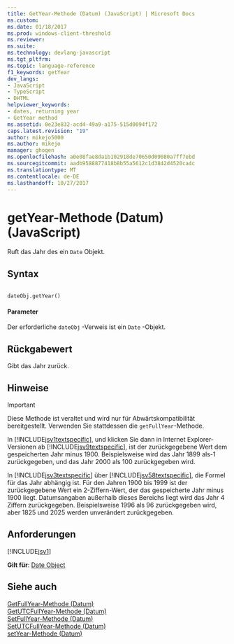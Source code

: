 ```yaml
---
title: GetYear-Methode (Datum) (JavaScript) | Microsoft Docs
ms.custom: 
ms.date: 01/18/2017
ms.prod: windows-client-threshold
ms.reviewer: 
ms.suite: 
ms.technology: devlang-javascript
ms.tgt_pltfrm: 
ms.topic: language-reference
f1_keywords: getYear
dev_langs:
- JavaScript
- TypeScript
- DHTML
helpviewer_keywords:
- dates, returning year
- GetYear method
ms.assetid: 0e23e832-acd4-49a9-a175-515d0094f172
caps.latest.revision: "19"
author: mikejo5000
ms.author: mikejo
manager: ghogen
ms.openlocfilehash: a0e08fae8da1b102918de70650d09080a7ff7ebd
ms.sourcegitcommit: aadb9588877418b8b55a5612c1d3842d4520ca4c
ms.translationtype: MT
ms.contentlocale: de-DE
ms.lasthandoff: 10/27/2017
---
```

# <a name="getyear-method-date-javascript"></a>getYear-Methode (Datum) (JavaScript)
Ruft das Jahr des ein `Date` Objekt.  
  
## <a name="syntax"></a>Syntax  
  
```  
  
dateObj.getYear()   
```  
  
#### <a name="parameters"></a>Parameter  
 Der erforderliche `dateObj` -Verweis ist ein `Date` -Objekt.  
  
## <a name="return-value"></a>Rückgabewert  
 Gibt das Jahr zurück.  
  
## <a name="remarks"></a>Hinweise  
  
> [!IMPORTANT]
>  Diese Methode ist veraltet und wird nur für Abwärtskompatibilität bereitgestellt. Verwenden Sie stattdessen die `getFullYear`-Methode.  
  
 In [!INCLUDE[jsv1textspecific](../../javascript/reference/includes/jsv1textspecific-md.md)], und klicken Sie dann in Internet Explorer-Versionen ab [!INCLUDE[jsv9textspecific](../../javascript/reference/includes/jsv9textspecific-md.md)], ist der zurückgegebene Wert dem gespeicherten Jahr minus 1900. Beispielsweise wird das Jahr 1899 als-1 zurückgegeben, und das Jahr 2000 als 100 zurückgegeben wird.  
  
 In [!INCLUDE[jsv3textspecific](../../javascript/reference/includes/jsv3textspecific-md.md)] über [!INCLUDE[jsv58textspecific](../../javascript/reference/includes/jsv58textspecific-md.md)], die Formel für das Jahr abhängig ist. Für den Jahren 1900 bis 1999 ist der zurückgegebene Wert ein 2-Ziffern-Wert, der das gespeicherte Jahr minus 1900 liegt. Datumsangaben außerhalb dieses Bereichs liegt wird das Jahr 4 Ziffern zurückgegeben. Beispielsweise 1996 als 96 zurückgegeben wird, aber 1825 und 2025 werden unverändert zurückgegeben.  
  
## <a name="requirements"></a>Anforderungen  
 [!INCLUDE[jsv1](../../javascript/misc/includes/jsv1-md.md)]  
  
 **Gilt für**: [Date Object](../../javascript/reference/date-object-javascript.md)  
  
## <a name="see-also"></a>Siehe auch  
 [GetFullYear-Methode (Datum)](../../javascript/reference/getfullyear-method-date-javascript.md)   
 [GetUTCFullYear-Methode (Datum)](../../javascript/reference/getutcfullyear-method-date-javascript.md)   
 [SetFullYear-Methode (Datum)](../../javascript/reference/setfullyear-method-date-javascript.md)   
 [SetUTCFullYear-Methode (Datum)](../../javascript/reference/setutcfullyear-method-date-javascript.md)   
 [setYear-Methode (Datum)](../../javascript/reference/setyear-method-date-javascript.md)